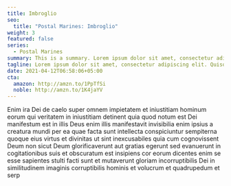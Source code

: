 ```yaml
---
title: Imbroglio
seo:
  title: "Postal Marines: Imbroglio"
weight: 3
featured: false
series:
  - Postal Marines
summary: This is a summary. Lorem ipsum dolor sit amet, consectetur adipiscing elit. Quisque sit amet venenatis dolor. Suspendisse eu justo elit. Cras lacinia turpis nulla, nec lobortis sem varius eu. Sed viverra turpis malesuada est aliquet, ac laoreet Leo convallis. Vivamus pretium aliquam finibus. Mauris dictum, eros eu malesuada imperdiet, nisl mauris scelerisque diam, nec fringilla nisl libero in nulla. Mauris eget massa lacinia sapien faucibus consequat.
tagline: Lorem ipsum dolor sit amet, consectetur adipiscing elit. Quisque sit amet venenatis dolor.
date: 2021-04-12T06:58:06+05:00
cta:
  amazon: http://amzn.to/1PpTfSi
  noble: http://amzn.to/1K4jaYV
---
```


Enim ira Dei de caelo super omnem impietatem et iniustitiam hominum eorum qui veritatem in iniustitiam detinent quia quod notum est Dei manifestum est in illis Deus enim illis manifestavit invisibilia enim ipsius a creatura mundi per ea quae facta sunt intellecta conspiciuntur sempiterna quoque eius virtus et divinitas ut sint inexcusabiles quia cum cognovissent Deum non sicut Deum glorificaverunt aut gratias egerunt sed evanuerunt in cogitationibus suis et obscuratum est insipiens cor eorum dicentes enim se esse sapientes stulti facti sunt et mutaverunt gloriam incorruptibilis Dei in similitudinem imaginis corruptibilis hominis et volucrum et quadrupedum et serp